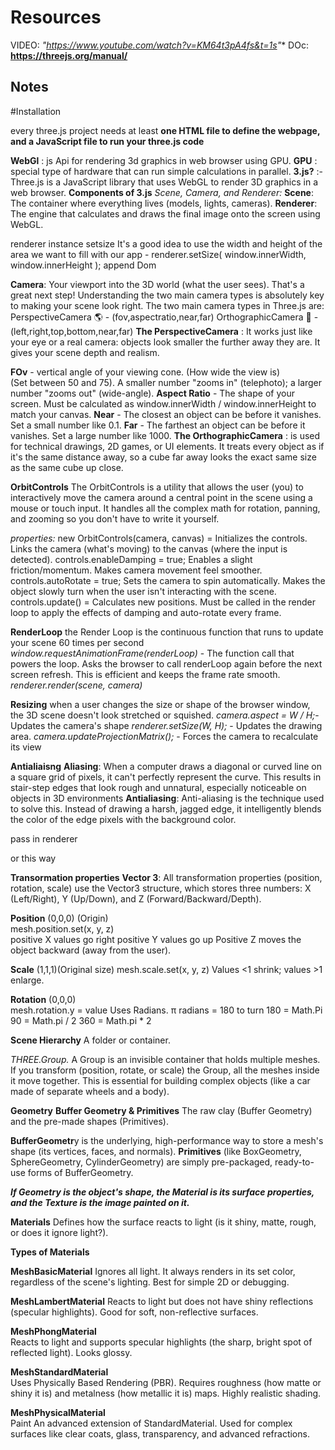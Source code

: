 # Resources

VIDEO: **"https://www.youtube.com/watch?v=KM64t3pA4fs&t=1s*"**
DOc: **https://threejs.org/manual/**


## Notes

#Installation

every three.js project needs at least **one HTML file to define the webpage, and a JavaScript file to run your three.js code**


**WebGl** : js Api for rendering 3d graphics in web browser using GPU.
**GPU** : special type of hardware that can run simple calculations in parallel.
**3.js?** :- Three.js is a JavaScript library that uses WebGL to render 3D graphics in a web browser.
**Components of 3.js**
*Scene, Camera, and Renderer:*
**Scene**: The container where everything lives (models, lights, cameras).
**Renderer**: The engine that calculates and draws the final image onto the screen using WebGL.

renderer instance 
setsize
It's a good idea to use the width and height of the area we want to fill with our app - renderer.setSize( window.innerWidth, window.innerHeight );
append Dom




**Camera**: Your viewport into the 3D world (what the user sees).
That's a great next step! Understanding the two main camera types is absolutely key to making your scene look right.
The two main camera types in Three.js are:
PerspectiveCamera 🌎 - (fov,aspectratio,near,far)
OrthographicCamera 📐 - (left,right,top,bottom,near,far)
**The PerspectiveCamera** : It works just like your eye or a real camera: objects look smaller the further away they are. It gives your scene depth and realism.

**FOv** - vertical angle of your viewing cone. (How wide the view is)	
(Set between 50 and 75). A smaller number "zooms in" (telephoto); a larger number "zooms out" (wide-angle).
**Aspect Ratio** - The shape of your screen. 
Must be calculated as window.innerWidth / window.innerHeight to match your canvas.
**Near** - The closest an object can be before it vanishes.	Set a small number like 0.1. 
**Far** - The farthest an object can be before it vanishes.	Set a large number like 1000. 
**The OrthographicCamera** : is used for technical drawings, 2D games, or UI elements. It treats every object as if it's the same distance away, so a cube far away looks the exact same size as the same cube up close.



**OrbitControls** 
The OrbitControls is a utility that allows the user (you) to interactively move the camera around a central point in the scene using a mouse or touch input. It handles all the complex math for rotation, panning, and zooming so you don't have to write it yourself.

*properties:*
new OrbitControls(camera, canvas) = Initializes the controls.	Links the camera (what's moving) to the canvas (where the input is detected).
controls.enableDamping = true;	Enables a slight friction/momentum.	Makes camera movement feel smoother.
controls.autoRotate = true;	Sets the camera to spin automatically.	Makes the object slowly turn when the user isn't interacting with the scene.
controls.update() = Calculates new positions.	Must be called in the render loop to apply the effects of damping and auto-rotate every frame.

**RenderLoop**
the Render Loop is the continuous function that runs to update your scene 60 times per second
*window.requestAnimationFrame(renderLoop)*	- The function call that powers the loop.	Asks the browser to call renderLoop again before the next screen refresh. This is efficient and keeps the frame rate smooth.
*renderer.render(scene, camera)*

**Resizing**
when a user changes the size or shape of the browser window, the 3D scene doesn't look stretched or squished.
*camera.aspect = W / H;*- Updates the camera's shape
*renderer.setSize(W, H);* -	Updates the drawing area.
*camera.updateProjectionMatrix();*	- Forces the camera to recalculate its view

**Antialiaisng**
**Aliasing**: When a computer draws a diagonal or curved line on a square grid of pixels, it can't perfectly represent the curve. This results in stair-step edges that look rough and unnatural, especially noticeable on objects in 3D environments
**Antialiasing**: Anti-aliasing is the technique used to solve this. Instead of drawing a harsh, jagged edge, it intelligently blends the color of the edge pixels with the background color.

pass in renderer
 <!-- antialias: true // <-- This enables the smoothing! -->

or this way
<!-- const maxPixelRatio = Math.min(window.devicePixelRatio, 2);
renderer.setPixelRatio(maxPixelRatio); -->

**Transormation properties**
**Vector 3**: All transformation properties (position, rotation, scale) use the Vector3 structure, which stores three numbers: 
X (Left/Right), 
Y (Up/Down), and 
Z (Forward/Backward/Depth).

**Position** (0,0,0) (Origin)	
mesh.position.set(x, y, z)	
positive X values go right
positive Y values go up
Positive Z moves the object backward (away from the user).

**Scale** (1,1,1)(Original size) 
mesh.scale.set(x, y, z)	
Values <1 shrink; values >1 enlarge.

**Rotation** (0,0,0)	
mesh.rotation.y =
 value	Uses Radians. π radians = 180
 to turn 180 = Math.Pi
 90 = Math.pi / 2
 360 = Math.pi * 2

**Scene Hierarchy**
A folder or container.

*THREE.Group.*
A Group is an invisible container that holds multiple meshes. If you transform (position, rotate, or scale) the Group, all the meshes inside it move together. This is essential for building complex objects (like a car made of separate wheels and a body).

**Geometry**
**Buffer Geometry & Primitives**
The raw clay (Buffer Geometry) and the pre-made shapes (Primitives).

**BufferGeometr**y is the underlying, high-performance way to store a mesh's shape (its vertices, faces, and normals). 
**Primitives** (like BoxGeometry, SphereGeometry, CylinderGeometry) are simply pre-packaged, ready-to-use forms of BufferGeometry.

***If Geometry is the object's shape, the Material is its surface properties, and the Texture is the image painted on it.***

**Materials**
Defines how the surface reacts to light (is it shiny, matte, rough, or does it ignore light?).

**Types of Materials**

**MeshBasicMaterial**
Ignores all light. 
It always renders in its set color, regardless of the scene's lighting. 
Best for simple 2D or debugging.

**MeshLambertMaterial**
Reacts to light but does not have shiny reflections (specular highlights). Good for soft, non-reflective surfaces.

**MeshPhongMaterial**	
Reacts to light and supports specular highlights (the sharp, bright spot of reflected light). Looks glossy.

**MeshStandardMaterial**	
Uses Physically Based Rendering (PBR). 
Requires roughness (how matte or shiny it is) and metalness (how metallic it is) maps. 
Highly realistic shading.

**MeshPhysicalMaterial**	
 Paint An advanced extension of StandardMaterial. Used for complex surfaces like clear coats, glass, transparency, and advanced refractions.
